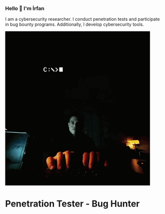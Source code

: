 ### Hello 👋 I'm İrfan
I am a cybersecurity researcher. I conduct penetration tests and participate in bug bounty programs. Additionally, I develop cybersecurity tools.

![image](https://github.com/irfantaner/irfantaner/blob/main/hello.gif)

# Penetration Tester - Bug Hunter
